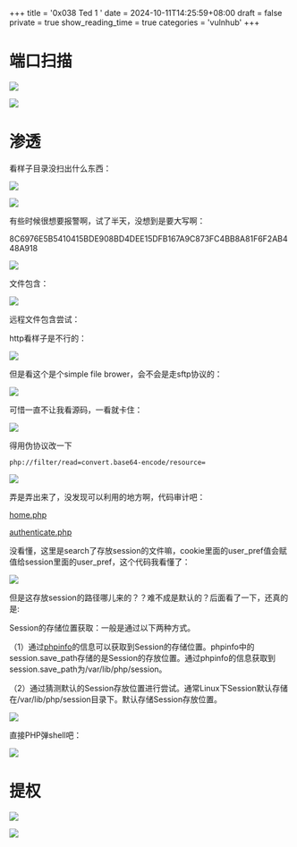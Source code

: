 +++
title = '0x038 Ted 1  '
date = 2024-10-11T14:25:59+08:00
draft = false
private = true
show_reading_time = true
categories = 'vulnhub'
+++



# 端口扫描

![](/vulnhub_img/WEBRESOURCEb3f7bb4145739ba4a03002853350e6e9截图.png)

![](/vulnhub_img/WEBRESOURCE1e8b2fa9f312d6c2337739ee6e16b3ed截图.png)

# 渗透

看样子目录没扫出什么东西：

![](/vulnhub_img/WEBRESOURCE87c835b4b6c5df9ff9f3ea6df4f0b684截图.png)

![](/vulnhub_img/WEBRESOURCE2125052416407b515fe704f6a94753b8截图.png)

有些时候很想要报警啊，试了半天，没想到是要大写啊：

8C6976E5B5410415BDE908BD4DEE15DFB167A9C873FC4BB8A81F6F2AB448A918

![](/vulnhub_img/WEBRESOURCE2fd89f5e93613637d52e107deb25a455截图.png)

文件包含：

![](/vulnhub_img/WEBRESOURCEf2a545538bb02d866f293c78d1cd2506截图.png)

远程文件包含尝试：

http看样子是不行的：

![](/vulnhub_img/WEBRESOURCE0d6af8fd3d324fca979a5281004ea43b截图.png)

但是看这个是个simple file brower，会不会是走sftp协议的：

![](/vulnhub_img/WEBRESOURCEd68f52e2d8edaceec2aaf5c813357322截图.png)

可惜一直不让我看源码，一看就卡住：

![](/vulnhub_img/WEBRESOURCEf86444f9756f6c45aaba79d4a68917f7截图.png)

得用伪协议改一下

```
php://filter/read=convert.base64-encode/resource=
```

![](/vulnhub_img/WEBRESOURCE41089606fac16ce928c9500d8a7e6f35截图.png)

弄是弄出来了，没发现可以利用的地方啊，代码审计吧：

[home.php](attachments/WEBRESOURCE0fbb1544939ce5af7e61843adabb2430home.php)

[authenticate.php](attachments/WEBRESOURCE8d7d8e88879da6e5d5fd4dc185d2ec92authenticate.php)

没看懂，这里是search了存放session的文件嘛，cookie里面的user_pref值会赋值给session里面的user_pref，这个代码我看懂了：

![](/vulnhub_img/WEBRESOURCE881c4e3ae7dfdd1cdd76d540cdfcd048截图.png)

但是这存放session的路径哪儿来的？？难不成是默认的？后面看了一下，还真的是:

Session的存储位置获取：一般是通过以下两种方式。

（1）通过[phpinfo](https://so.csdn.net/so/search?q=phpinfo&spm=1001.2101.3001.7020)的信息可以获取到Session的存储位置。phpinfo中的session.save_path存储的是Session的存放位置。通过phpinfo的信息获取到session.save_path为/var/lib/php/session。

（2）通过猜测默认的Session存放位置进行尝试。通常Linux下Session默认存储在/var/lib/php/session目录下。默认存储Session存放位置。

![](/vulnhub_img/WEBRESOURCE45658344363bc0c1e6be9e5fbdf8bae8截图.png)

直接PHP弹shell吧：

![](/vulnhub_img/WEBRESOURCEd081e8dcab60bb05286c54d34c276fb0截图.png)

# 提权

![](/vulnhub_img/WEBRESOURCE8251f9fb07cd24859ceea72ce62b4335截图.png)

![](/vulnhub_img/WEBRESOURCE593b496994e2bfc0cd948cf6c797192f截图.png)